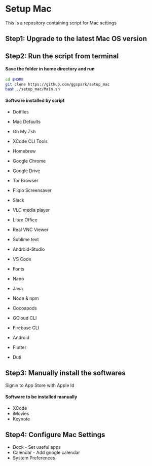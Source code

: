 # Setup Mac

This is a repository containing script for Mac settings


## Step1: Upgrade to the latest Mac OS version

## Step2: Run the script from terminal

#### Save the folder in home directory and run

```sh
cd $HOME
git clone https://github.com/ggspark/setup_mac
bash ./setup_mac/Main.sh
```

#### Software installed by script
* Dotfiles
* Mac Defaults
* Oh My Zsh
* XCode CLI Tools
* Homebrew
* Google Chrome
* Google Drive
* Tor Browser
* Fliqlo Screensaver
* Slack
* VLC media player
* Libre Office
* Real VNC Viewer
* Sublime text
* Android-Studio
* VS Code

* Fonts
* Nano
* Java
* Node & npm
* Cocoapods
* GCloud CLI
* Firebase CLI
* Android
* Flutter
* Duti


## Step3: Manually install the softwares

Signin to App Store with Apple Id

#### Software to be installed manually
* XCode
* iMovies
* Keynote

## Step4: Configure Mac Settings
* Dock - Set useful apps
* Calendar - Add google calendar
* System Preferences
